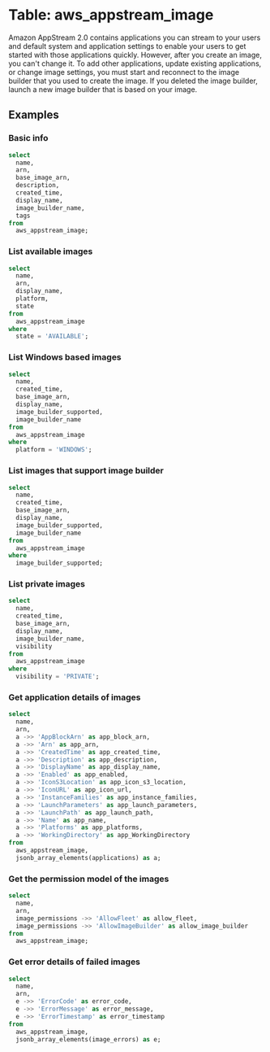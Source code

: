 # Table: aws_appstream_image

Amazon AppStream 2.0 contains applications you can stream to your users and default system and application settings to enable your users to get started with those applications quickly. However, after you create an image, you can't change it. To add other applications, update existing applications, or change image settings, you must start and reconnect to the image builder that you used to create the image. If you deleted the image builder, launch a new image builder that is based on your image.

## Examples

### Basic info

```sql
select
  name,
  arn,
  base_image_arn,
  description,
  created_time,
  display_name,
  image_builder_name,
  tags
from
  aws_appstream_image;
```

### List available images

```sql
select
  name,
  arn,
  display_name,
  platform,
  state
from
  aws_appstream_image
where
  state = 'AVAILABLE';
```

### List Windows based images

```sql
select
  name,
  created_time,
  base_image_arn,
  display_name,
  image_builder_supported,
  image_builder_name
from
  aws_appstream_image
where
  platform = 'WINDOWS';
```

### List images that support image builder

```sql
select
  name,
  created_time,
  base_image_arn,
  display_name,
  image_builder_supported,
  image_builder_name
from
  aws_appstream_image
where
  image_builder_supported;
```

### List private images

```sql
select
  name,
  created_time,
  base_image_arn,
  display_name,
  image_builder_name,
  visibility
from
  aws_appstream_image
where
  visibility = 'PRIVATE';
```

### Get application details of images

```sql
select
  name,
  arn,
  a ->> 'AppBlockArn' as app_block_arn,
  a ->> 'Arn' as app_arn,
  a ->> 'CreatedTime' as app_created_time,
  a ->> 'Description' as app_description,
  a ->> 'DisplayName' as app_display_name,
  a ->> 'Enabled' as app_enabled,
  a ->> 'IconS3Location' as app_icon_s3_location,
  a ->> 'IconURL' as app_icon_url,
  a ->> 'InstanceFamilies' as app_instance_families,
  a ->> 'LaunchParameters' as app_launch_parameters,
  a ->> 'LaunchPath' as app_launch_path,
  a ->> 'Name' as app_name,
  a ->> 'Platforms' as app_platforms,
  a ->> 'WorkingDirectory' as app_WorkingDirectory
from
  aws_appstream_image,
  jsonb_array_elements(applications) as a;
```

### Get the permission model of the images

```sql
select
  name,
  arn,
  image_permissions ->> 'AllowFleet' as allow_fleet,
  image_permissions ->> 'AllowImageBuilder' as allow_image_builder
from
  aws_appstream_image;
```

### Get error details of failed images

```sql
select
  name,
  arn,
  e ->> 'ErrorCode' as error_code,
  e ->> 'ErrorMessage' as error_message,
  e ->> 'ErrorTimestamp' as error_timestamp
from
  aws_appstream_image,
  jsonb_array_elements(image_errors) as e;
```
